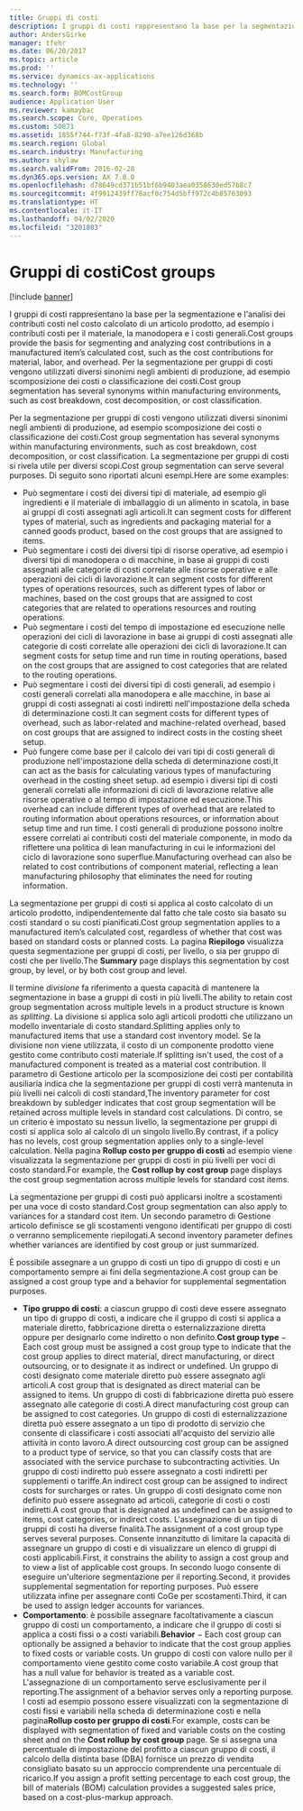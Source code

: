 ```yaml
---
title: Gruppi di costi
description: I gruppi di costi rappresentano la base per la segmentazione e l'analisi dei contributi costi nel costo calcolato di un articolo prodotto, ad esempio i contributi costi per il materiale, la manodopera e i costi generali. Per la segmentazione per gruppi di costi vengono utilizzati diversi sinonimi negli ambienti di produzione, ad esempio scomposizione dei costi o classificazione dei costi.
author: AndersGirke
manager: tfehr
ms.date: 06/20/2017
ms.topic: article
ms.prod: ''
ms.service: dynamics-ax-applications
ms.technology: ''
ms.search.form: BOMCostGroup
audience: Application User
ms.reviewer: kamaybac
ms.search.scope: Core, Operations
ms.custom: 50871
ms.assetid: 1855f744-f73f-4fa8-8290-a7ee126d368b
ms.search.region: Global
ms.search.industry: Manufacturing
ms.author: shylaw
ms.search.validFrom: 2016-02-28
ms.dyn365.ops.version: AX 7.0.0
ms.openlocfilehash: d78649cd371b51bf6b9403aea0358630ed57b8c7
ms.sourcegitcommit: 4f9912439ff78acf0c754d5bff972c4b85763093
ms.translationtype: HT
ms.contentlocale: it-IT
ms.lasthandoff: 04/02/2020
ms.locfileid: "3201803"
---
```

# <a name="cost-groups"></a><span data-ttu-id="57396-104">Gruppi di costi</span><span class="sxs-lookup"><span data-stu-id="57396-104">Cost groups</span></span>

[!include [banner](../includes/banner.md)]

<span data-ttu-id="57396-105">I gruppi di costi rappresentano la base per la segmentazione e l'analisi dei contributi costi nel costo calcolato di un articolo prodotto, ad esempio i contributi costi per il materiale, la manodopera e i costi generali.</span><span class="sxs-lookup"><span data-stu-id="57396-105">Cost groups provide the basis for segmenting and analyzing cost contributions in a manufactured item’s calculated cost, such as the cost contributions for material, labor, and overhead.</span></span> <span data-ttu-id="57396-106">Per la segmentazione per gruppi di costi vengono utilizzati diversi sinonimi negli ambienti di produzione, ad esempio scomposizione dei costi o classificazione dei costi.</span><span class="sxs-lookup"><span data-stu-id="57396-106">Cost group segmentation has several synonyms within manufacturing environments, such as cost breakdown, cost decomposition, or cost classification.</span></span> 

<span data-ttu-id="57396-107">Per la segmentazione per gruppi di costi vengono utilizzati diversi sinonimi negli ambienti di produzione, ad esempio scomposizione dei costi o classificazione dei costi.</span><span class="sxs-lookup"><span data-stu-id="57396-107">Cost group segmentation has several synonyms within manufacturing environments, such as cost breakdown, cost decomposition, or cost classification.</span></span> <span data-ttu-id="57396-108">La segmentazione per gruppi di costi si rivela utile per diversi scopi.</span><span class="sxs-lookup"><span data-stu-id="57396-108">Cost group segmentation can serve several purposes.</span></span> <span data-ttu-id="57396-109">Di seguito sono riportati alcuni esempi.</span><span class="sxs-lookup"><span data-stu-id="57396-109">Here are some examples:</span></span>

-   <span data-ttu-id="57396-110">Può segmentare i costi dei diversi tipi di materiale, ad esempio gli ingredienti e il materiale di imballaggio di un alimento in scatola, in base ai gruppi di costi assegnati agli articoli.</span><span class="sxs-lookup"><span data-stu-id="57396-110">It can segment costs for different types of material, such as ingredients and packaging material for a canned goods product, based on the cost groups that are assigned to items.</span></span>
-   <span data-ttu-id="57396-111">Può segmentare i costi dei diversi tipi di risorse operative, ad esempio i diversi tipi di manodopera o di macchine, in base ai gruppi di costi assegnati alle categorie di costi correlate alle risorse operative e alle operazioni dei cicli di lavorazione.</span><span class="sxs-lookup"><span data-stu-id="57396-111">It can segment costs for different types of operations resources, such as different types of labor or machines, based on the cost groups that are assigned to cost categories that are related to operations resources and routing operations.</span></span>
-   <span data-ttu-id="57396-112">Può segmentare i costi del tempo di impostazione ed esecuzione nelle operazioni dei cicli di lavorazione in base ai gruppi di costi assegnati alle categorie di costi correlate alle operazioni dei cicli di lavorazione.</span><span class="sxs-lookup"><span data-stu-id="57396-112">It can segment costs for setup time and run time in routing operations, based on the cost groups that are assigned to cost categories that are related to the routing operations.</span></span>
-   <span data-ttu-id="57396-113">Può segmentare i costi dei diversi tipi di costi generali, ad esempio i costi generali correlati alla manodopera e alle macchine, in base ai gruppi di costi assegnati ai costi indiretti nell'impostazione della scheda di determinazione costi.</span><span class="sxs-lookup"><span data-stu-id="57396-113">It can segment costs for different types of overhead, such as labor-related and machine-related overhead, based on cost groups that are assigned to indirect costs in the costing sheet setup.</span></span>
-   <span data-ttu-id="57396-114">Può fungere come base per il calcolo dei vari tipi di costi generali di produzione nell'impostazione della scheda di determinazione costi,</span><span class="sxs-lookup"><span data-stu-id="57396-114">It can act as the basis for calculating various types of manufacturing overhead in the costing sheet setup.</span></span> <span data-ttu-id="57396-115">ad esempio i diversi tipi di costi generali correlati alle informazioni di cicli di lavorazione relative alle risorse operative o al tempo di impostazione ed esecuzione.</span><span class="sxs-lookup"><span data-stu-id="57396-115">This overhead can include different types of overhead that are related to routing information about operations resources, or information about setup time and run time.</span></span> <span data-ttu-id="57396-116">I costi generali di produzione possono inoltre essere correlati ai contributi costi del materiale componente, in modo da riflettere una politica di lean manufacturing in cui le informazioni del ciclo di lavorazione sono superflue.</span><span class="sxs-lookup"><span data-stu-id="57396-116">Manufacturing overhead can also be related to cost contributions of component material, reflecting a lean manufacturing philosophy that eliminates the need for routing information.</span></span>

<span data-ttu-id="57396-117">La segmentazione per gruppi di costi si applica al costo calcolato di un articolo prodotto, indipendentemente dal fatto che tale costo sia basato su costi standard o su costi pianificati.</span><span class="sxs-lookup"><span data-stu-id="57396-117">Cost group segmentation applies to a manufactured item’s calculated cost, regardless of whether that cost was based on standard costs or planned costs.</span></span> <span data-ttu-id="57396-118">La pagina **Riepilogo** visualizza questa segmentazione per gruppi di costi, per livello, o sia per gruppo di costi che per livello.</span><span class="sxs-lookup"><span data-stu-id="57396-118">The **Summary** page displays this segmentation by cost group, by level, or by both cost group and level.</span></span> 

<span data-ttu-id="57396-119">Il termine *divisione* fa riferimento a questa capacità di mantenere la segmentazione in base a gruppi di costi in più livelli.</span><span class="sxs-lookup"><span data-stu-id="57396-119">The ability to retain cost group segmentation across multiple levels in a product structure is known as *splitting*.</span></span> <span data-ttu-id="57396-120">La divisione si applica solo agli articoli prodotti che utilizzano un modello inventariale di costo standard.</span><span class="sxs-lookup"><span data-stu-id="57396-120">Splitting applies only to manufactured items that use a standard cost inventory model.</span></span> <span data-ttu-id="57396-121">Se la divisione non viene utilizzata, il costo di un componente prodotto viene gestito come contributo costi materiale.</span><span class="sxs-lookup"><span data-stu-id="57396-121">If splitting isn't used, the cost of a manufactured component is treated as a material cost contribution.</span></span> <span data-ttu-id="57396-122">Il parametro di Gestione articolo per la scomposizione dei costi per contabilità ausiliaria indica che la segmentazione per gruppi di costi verrà mantenuta in più livelli nei calcoli di costi standard,</span><span class="sxs-lookup"><span data-stu-id="57396-122">The inventory parameter for cost breakdown by subledger indicates that cost group segmentation will be retained across multiple levels in standard cost calculations.</span></span> <span data-ttu-id="57396-123">Di contro, se un criterio è impostato su nessun livello, la segmentazione per gruppi di costi si applica solo al calcolo di un singolo livello.</span><span class="sxs-lookup"><span data-stu-id="57396-123">By contrast, if a policy has no levels, cost group segmentation applies only to a single-level calculation.</span></span> <span data-ttu-id="57396-124">Nella pagina **Rollup costo per gruppo di costi** ad esempio viene visualizzata la segmentazione per gruppi di costi in più livelli per voci di costo standard.</span><span class="sxs-lookup"><span data-stu-id="57396-124">For example, the **Cost rollup by cost group** page displays the cost group segmentation across multiple levels for standard cost items.</span></span> 

<span data-ttu-id="57396-125">La segmentazione per gruppi di costi può applicarsi inoltre a scostamenti per una voce di costo standard.</span><span class="sxs-lookup"><span data-stu-id="57396-125">Cost group segmentation can also apply to variances for a standard cost item.</span></span> <span data-ttu-id="57396-126">Un secondo parametro di Gestione articolo definisce se gli scostamenti vengono identificati per gruppo di costi o verranno semplicemente riepilogati.</span><span class="sxs-lookup"><span data-stu-id="57396-126">A second inventory parameter defines whether variances are identified by cost group or just summarized.</span></span> 

<span data-ttu-id="57396-127">È possibile assegnare a un gruppo di costi un tipo di gruppo di costi e un comportamento sempre ai fini della segmentazione.</span><span class="sxs-lookup"><span data-stu-id="57396-127">A cost group can be assigned a cost group type and a behavior for supplemental segmentation purposes.</span></span>

-   <span data-ttu-id="57396-128">**Tipo gruppo di costi**: a ciascun gruppo di costi deve essere assegnato un tipo di gruppo di costi, a indicare che il gruppo di costi si applica a materiale diretto, fabbricazione diretta o esternalizzazione diretta oppure per designarlo come indiretto o non definito.</span><span class="sxs-lookup"><span data-stu-id="57396-128">**Cost group type** − Each cost group must be assigned a cost group type to indicate that the cost group applies to direct material, direct manufacturing, or direct outsourcing, or to designate it as indirect or undefined.</span></span> <span data-ttu-id="57396-129">Un gruppo di costi designato come materiale diretto può essere assegnato agli articoli.</span><span class="sxs-lookup"><span data-stu-id="57396-129">A cost group that is designated as direct material can be assigned to items.</span></span> <span data-ttu-id="57396-130">Un gruppo di costi di fabbricazione diretta può essere assegnato alle categorie di costi.</span><span class="sxs-lookup"><span data-stu-id="57396-130">A direct manufacturing cost group can be assigned to cost categories.</span></span> <span data-ttu-id="57396-131">Un gruppo di costi di esternalizzazione diretta può essere assegnato a un tipo di prodotto di servizio che consente di classificare i costi associati all'acquisto del servizio alle attività in conto lavoro.</span><span class="sxs-lookup"><span data-stu-id="57396-131">A direct outsourcing cost group can be assigned to a product type of service, so that you can classify costs that are associated with the service purchase to subcontracting activities.</span></span> <span data-ttu-id="57396-132">Un gruppo di costi indiretto può essere assegnato a costi indiretti per supplementi o tariffe.</span><span class="sxs-lookup"><span data-stu-id="57396-132">An indirect cost group can be assigned to indirect costs for surcharges or rates.</span></span> <span data-ttu-id="57396-133">Un gruppo di costi designato come non definito può essere assegnato ad articoli, categorie di costi o costi indiretti.</span><span class="sxs-lookup"><span data-stu-id="57396-133">A cost group that is designated as undefined can be assigned to items, cost categories, or indirect costs.</span></span> <span data-ttu-id="57396-134">L'assegnazione di un tipo di gruppi di costi ha diverse finalità.</span><span class="sxs-lookup"><span data-stu-id="57396-134">The assignment of a cost group type serves several purposes.</span></span> <span data-ttu-id="57396-135">Consente innanzitutto di limitare la capacità di assegnare un gruppo di costi e di visualizzare un elenco di gruppi di costi applicabili.</span><span class="sxs-lookup"><span data-stu-id="57396-135">First, it constrains the ability to assign a cost group and to view a list of applicable cost groups.</span></span> <span data-ttu-id="57396-136">In secondo luogo consente di eseguire un'ulteriore segmentazione per il reporting.</span><span class="sxs-lookup"><span data-stu-id="57396-136">Second, it provides supplemental segmentation for reporting purposes.</span></span> <span data-ttu-id="57396-137">Può essere utilizzata infine per assegnare conti CoGe per scostamenti.</span><span class="sxs-lookup"><span data-stu-id="57396-137">Third, it can be used to assign ledger accounts for variances.</span></span>
-   <span data-ttu-id="57396-138">**Comportamento**: è possibile assegnare facoltativamente a ciascun gruppo di costi un comportamento, a indicare che il gruppo di costi si applica a costi fissi o a costi variabili.</span><span class="sxs-lookup"><span data-stu-id="57396-138">**Behavior** − Each cost group can optionally be assigned a behavior to indicate that the cost group applies to fixed costs or variable costs.</span></span> <span data-ttu-id="57396-139">Un gruppo di costi con valore nullo per il comportamento viene gestito come costo variabile.</span><span class="sxs-lookup"><span data-stu-id="57396-139">A cost group that has a null value for behavior is treated as a variable cost.</span></span> <span data-ttu-id="57396-140">L'assegnazione di un comportamento serve esclusivamente per il reporting.</span><span class="sxs-lookup"><span data-stu-id="57396-140">The assignment of a behavior serves only a reporting purpose.</span></span> <span data-ttu-id="57396-141">I costi ad esempio possono essere visualizzati con la segmentazione di costi fissi e variabili nella scheda di determinazione costi e nella pagina**Rollup costo per gruppo di costi**.</span><span class="sxs-lookup"><span data-stu-id="57396-141">For example, costs can be displayed with segmentation of fixed and variable costs on the costing sheet and on the **Cost rollup by cost group** page.</span></span> <span data-ttu-id="57396-142">Se si assegna una percentuale di impostazione del profitto a ciascun gruppo di costi, il calcolo della distinta base (DBA) fornisce un prezzo di vendita consigliato basato su un approccio comprendente una percentuale di ricarico.</span><span class="sxs-lookup"><span data-stu-id="57396-142">If you assign a profit setting percentage to each cost group, the bill of materials (BOM) calculation provides a suggested sales price, based on a cost-plus-markup approach.</span></span>




